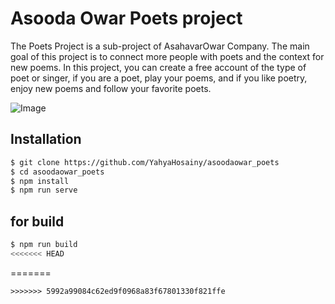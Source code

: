 # Asooda Owar Poets project
The Poets Project is a sub-project of AsahavarOwar Company.
The main goal of this project is to connect more people with poets and the context for new poems.
In this project, you can create a free account of the type of poet or singer, if you are a poet, play your poems, and if you like poetry, enjoy new poems and follow your favorite poets.

![Image](https://asoodaowar.com/img/AsoodaOwar.48522ffc.png)

## Installation
```bash
$ git clone https://github.com/YahyaHosainy/asoodaowar_poets
$ cd asoodaowar_poets
$ npm install
$ npm run serve
```
## for build
```bash
$ npm run build
<<<<<<< HEAD
```
=======
```
>>>>>>> 5992a99084c62ed9f0968a83f67801330f821ffe
